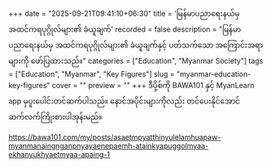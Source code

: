 +++
date = "2025-09-21T09:41:10+06:30"
title = 'မြန်မာပညာရေးနယ်မှ အထင်ကရပုဂ္ဂိုလ်များ၏ ခံယူချက်'
recorded = false
description = "မြန်မာပညာရေးနယ်မှ အထင်ကရပုဂ္ဂိုလ်များ၏ ခံယူချက်နှင့် ပတ်သက်သော အကြောင်းအရာများကို ဖော်ပြထားသည်။"
categories = ["Education", "Myanmar Society"]
tags = ["Education", "Myanmar", "Key Figures"]
slug = "myanmar-education-key-figures"
cover = ""
preview = ""
+++
ဒီပို့စ်ကို BAWA101 နှင့် MyanLearn app မှပူးပေါင်းတင်ဆက်ပါသည်။ နောင်အပိုင်းများကိုလည်း တင်ပေးနိုင်အောင် ဆက်လက်ကြိုးစားပါအုန်းမည်။

https://bawa101.com/my/posts/asaetmpyatthinyulelamhuapaw-myanmanaingnganpnyayaenepaemh-atainkyapuggolmyaa-ekhanyukhyaetmyaa-apaing-1